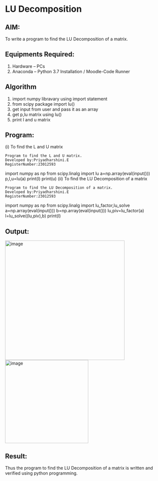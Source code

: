 # LU Decomposition 

## AIM:
To write a program to find the LU Decomposition of a matrix.

## Equipments Required:
1. Hardware – PCs
2. Anaconda – Python 3.7 Installation / Moodle-Code Runner

## Algorithm
1. import numpy libravary using import statement
2. from scipy package import lu()
3. get input from user and pass it as an array
4. get p,lu matrix using lu()
5. print l and u matrix

## Program:
(i) To find the L and U matrix
```
Program to find the L and U matrix.
Developed by:Priyadharshini.E
RegisterNumber:23012593
```
import numpy as np
from scipy.linalg import lu
a=np.array(eval(input()))
p,l,u=lu(a)
print(l)
print(u)
(ii) To find the LU Decomposition of a matrix
```
Program to find the LU Decomposition of a matrix.
Developed by:Priyadharshini.E 
RegisterNumber:23012593 
```
import numpy as np
from scipy.linalg import lu_factor,lu_solve
a=np.array(eval(input()))
b=np.array(eval(input()))
lu,piv=lu_factor(a)
l=lu_solve((lu,piv),b)
print(l)

## Output:
<img width="389" alt="image" src="https://github.com/EPriyadharshini/LU-Decomposition/assets/144870831/be28ef40-ce63-4063-a70f-3a3d42486dba">



<img width="271" alt="image" src="https://github.com/EPriyadharshini/LU-Decomposition/assets/144870831/3bd5a7cf-82fd-4c5e-906b-90168234519c">


## Result:
Thus the program to find the LU Decomposition of a matrix is written and verified using python programming.

